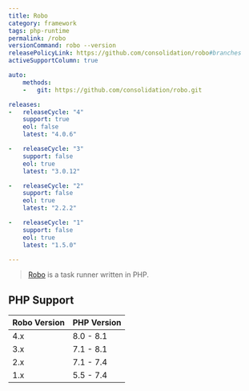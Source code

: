 ```yaml
---
title: Robo
category: framework
tags: php-runtime
permalink: /robo
versionCommand: robo --version
releasePolicyLink: https://github.com/consolidation/robo#branches
activeSupportColumn: true

auto:
    methods:
    -   git: https://github.com/consolidation/robo.git

releases:
-   releaseCycle: "4"
    support: true
    eol: false
    latest: "4.0.6"

-   releaseCycle: "3"
    support: false
    eol: true
    latest: "3.0.12"

-   releaseCycle: "2"
    support: false
    eol: true
    latest: "2.2.2"

-   releaseCycle: "1"
    support: false
    eol: true
    latest: "1.5.0"

---
```


> [Robo](https://robo.li/) is a task runner written in PHP.

## PHP Support

| Robo Version | PHP Version |
|--------------|-------------|
| 4.x          | 8.0 - 8.1   |
| 3.x          | 7.1 - 8.1   |
| 2.x          | 7.1 - 7.4   |
| 1.x          | 5.5 - 7.4   |
